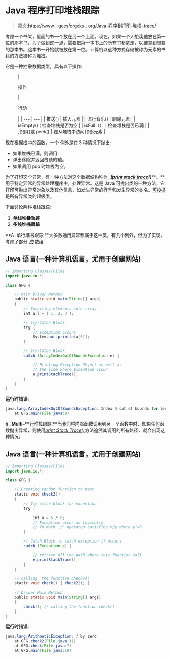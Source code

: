 # Java 程序打印堆栈跟踪

> 原文:[https://www . geesforgeks . org/Java-程序到打印-堆栈-trace/](https://www.geeksforgeeks.org/java-program-to-print-stack-trace/)

考虑一个书架，里面的书一个放在另一个上面。现在，如果一个人想读他放在第一位的那本书，为了做到这一点，需要把第一本书上的所有书都拿走，以便拿到想要的那本书。这本书一开始就被放在第一位。计算机以这种方式存储被称为元素的书籍的方法被称为[堆栈](https://www.geeksforgeeks.org/stack-data-structure/)。

它是一种抽象数据类型，具有以下操作:

<figure class="table">

| 

操作

 | 

行动

 |
| --- | --- |
| 推送() | 插入元素 |
| 流行音乐() | 删除元素 |
| isEmpty() | 检查堆栈是否为空 |
| isFull（） | 检查堆栈是否已满 |
| 顶部()或 peek() | 要从堆栈中访问顶部元素 |

</figure>

现在根据[栈](https://www.geeksforgeeks.org/stack-class-in-java/)中的函数，一个  例外是在 3 种情况下抛出:

*   如果堆栈已满，则调用
*   弹出移除并返回栈顶的值。
*   如果调用 pop 时堆栈为空。

为了打印这个异常，有一种方法对这个数据结构称为[***【print stack trace()***](https://www.geeksforgeeks.org/throwable-printstacktrace-method-in-java-with-examples/)**。**用于特定异常的异常处理程序中，处理异常。这是 Java 可抛出类的一种方法，它打印可抛出异常对象以及其他信息，如发生异常的行号和发生异常的类名。[可投掷](https://www.geeksforgeeks.org/throwable-class-in-java-with-examples/)是所有异常类的超级类。

下面讨论两种堆栈跟踪:

1.  **单线堆叠轨迹**
2.  **多线堆栈跟踪**

**A .单行堆栈跟踪:**大多数通用异常都属于这一类。有几个例外，但为了实现，考虑了部分 [*的*](https://www.geeksforgeeks.org/understanding-array-indexoutofbounds-exception-in-java/) 数组

## Java 语言(一种计算机语言，尤用于创建网站)

```java
// Importing Classes/Files
import java.io.*;

class GFG {

    // Main Driver Method
    public static void main(String[] args)
    {
        // Inserting elements into array
        int a[] = { 1, 2, 3 };

        // Try-Catch Block
        try {
            // Exception occurs
            System.out.println(a[5]);
        }

        // Try-Catch Block
        catch (ArrayIndexOutOfBoundsException e) {

            // Printing Exception Object as well as
            // the line where Exception occur
            e.printStackTrace();
        }
    }
}
```

**运行时错误:**

```java
java.lang.ArrayIndexOutOfBoundsException: Index 5 out of bounds for length 3
    at GFG.main(File.java:9)
```

**b . Multi**–**行堆栈跟踪:**当我们将内部函数调用到另一个函数中时，如果任何函数抛出异常，则使用[*print Stack Trace()*](https://www.geeksforgeeks.org/throwable-printstacktrace-method-in-java-with-examples/)方法追溯其调用的所有路径，就会出现这种情况。

## Java 语言(一种计算机语言，尤用于创建网站)

```java
// Importing Classes/Files
import java.io.*;

class GFG {

    // Creating random function to test
    static void check2()
    {
        // Try-catch block for exception
        try {

            int a = 5 / 0;
            // Exception occur as logically
            // In math '/' operatop satisfies x/y where y!=0
        }

        // Catch Block to catch exception if occurs
        catch (Exception e) {

            // retrace all the path where this function call
            e.printStackTrace();
        }
    }

    // calling  the function check2()
    static void check() { check2(); }

    // Driver Main Method
    public static void main(String[] args)
    {
        check(); // calling the function check()
    }
}
```

**运行时错误:**

```java
java.lang.ArithmeticException: / by zero
    at GFG.check2(File.java:11)
    at GFG.check(File.java:7)
    at GFG.main(File.java:19)
```